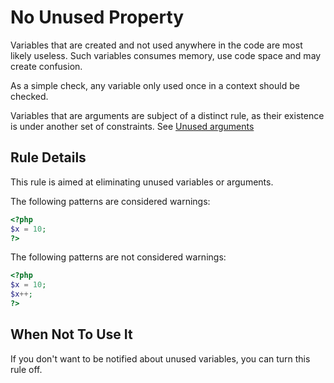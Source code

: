 <!-- Good Practices -->
# No Unused Property

Variables that are created and not used anywhere in the code are most likely useless. Such variables consumes memory, use code space and may create confusion.

As a simple check, any variable only used once in a context should be checked. 

Variables that are arguments are subject of a distinct rule, as their existence is under another set of constraints. See <a href="unused-arguments.md">Unused arguments</a>

## Rule Details

This rule is aimed at eliminating unused variables or arguments.

The following patterns are considered warnings:

```php
<?php
$x = 10; 
?>
```

The following patterns are not considered warnings:

```php
<?php
$x = 10;
$x++;
?>
```

<!--
### Options
-->
## When Not To Use It

If you don't want to be notified about unused variables, you can turn this rule off.

